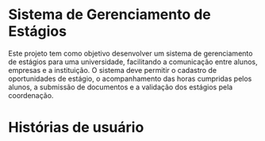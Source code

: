 #  Sistema de Gerenciamento de Estágios
Este projeto tem como objetivo desenvolver um sistema de gerenciamento de estágios para uma universidade, facilitando a comunicação entre alunos, empresas e a instituição. O sistema deve permitir o cadastro de oportunidades de estágio, o acompanhamento das horas cumpridas pelos alunos, a submissão de documentos e a validação dos estágios pela coordenação.

# Histórias de usuário

